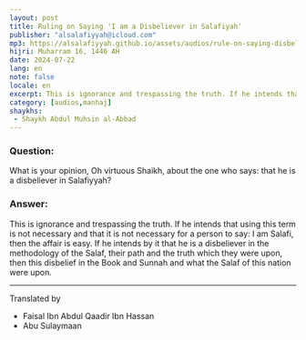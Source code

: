 ```yaml
---
layout: post
title: Ruling on Saying 'I am a Disbeliever in Salafiyah'
publisher: "alsalafiyyah@icloud.com"
mp3: https://alsalafiyyah.github.io/assets/audios/rule-on-saying-disbelieve-in-salafiyyah.mp3
hijri: Muharram 16, 1446 AH
date: 2024-07-22
lang: en
note: false
locale: en
excerpt: This is ignorance and trespassing the truth. If he intends that using this term is not necessary and that it is not necessary for a person to say I am Salafi, then the affair is easy.
category: [audios,manhaj]
shaykhs: 
 - Shaykh Abdul Muhsin al-Abbad
---
```


### Question: 
What is your opinion, Oh virtuous Shaikh, about the one who says: that he is a disbeliever in Salafiyyah?

### Answer: 
This is ignorance and trespassing the truth. If he intends that using this term is not necessary and that it is not necessary for a person to say: I am Salafi, then the affair is easy. If he intends by it that he is a disbeliever in the methodology of the Salaf, their path and the truth which they were upon, then this disbelief in the Book and Sunnah and what the Salaf of this nation were upon. 

---
Translated by
- Faisal Ibn Abdul Qaadir Ibn Hassan
- Abu Sulaymaan
